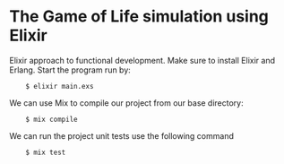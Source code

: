 # The Game of Life simulation using Elixir

Elixir approach to functional development. Make sure to install Elixir and Erlang. Start the program run by:

```
    $ elixir main.exs
```

We can use Mix to compile our project from our base directory:
```
    $ mix compile
```


We can run the project unit tests use the following command
```
    $ mix test
```
